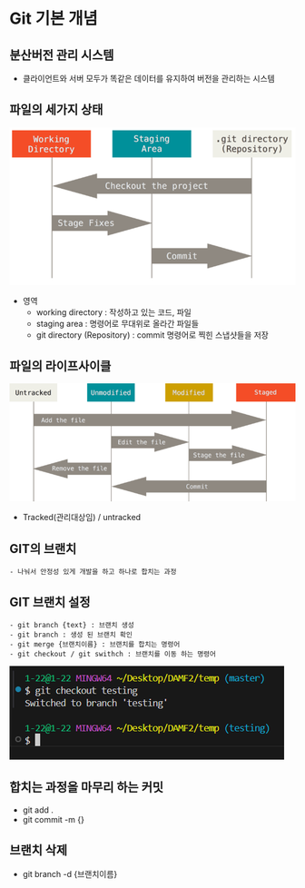 # Git 기본 개념

## 분산버전 관리 시스템
- 클라이언트와 서버 모두가 똑같은 데이터를 유지하여 버전을 관리하는 시스템

## 파일의 세가지 상태
![areas](../assets/areas.png)

- 영역
    - working directory : 작성하고 있는 코드, 파일
    - staging area : 명령어로 무대위로 올라간 파일들
    - git directory (Repository) : commit 명령어로 찍힌 스냅샷들을 저장

## 파일의 라이프사이클 
![lifecycle](../assets/lifecycle.png)

- Tracked(관리대상임) / untracked 

## GIT의 브랜치
    - 나눠서 안정성 있게 개발을 하고 하나로 합치는 과정

## GIT 브랜치 설정
    - git branch {text} : 브랜치 생성
    - git branch : 생성 된 브랜치 확인
    - git merge {브랜치이름} : 브랜치를 합치는 명령어
    - git checkout / git swithch : 브랜치를 이동 하는 명령어
![branch](../assets/branch.png)
    

## 합치는 과정을 마무리 하는 커밋
- git add . 
- git commit -m {}

## 브랜치 삭제
- git branch -d {브랜치이름}